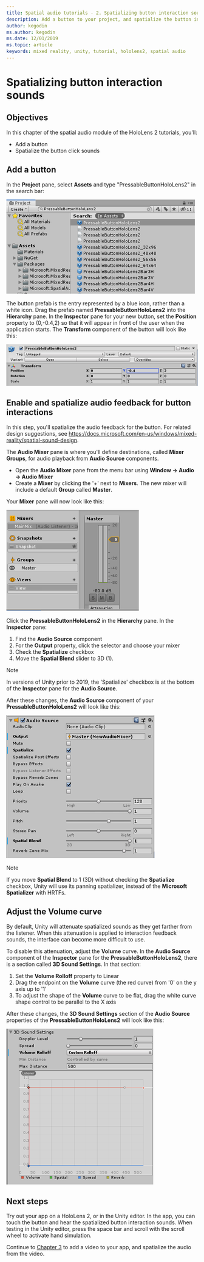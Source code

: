 ```yaml
---
title: Spatial audio tutorials - 2. Spatializing button interaction sounds
description: Add a button to your project, and spatialize the button interaction sounds.
author: kegodin
ms.author: kegodin
ms.date: 12/01/2019
ms.topic: article
keywords: mixed reality, unity, tutorial, hololens2, spatial audio
---
```


# Spatializing button interaction sounds

## Objectives
In this chapter of the spatial audio module of the HoloLens 2 tutorials, you'll:
* Add a button
* Spatialize the button click sounds

## Add a button
In the **Project** pane, select **Assets** and type "PressableButtonHoloLens2" in the search bar:

![Button prefab in Assets](images/spatial-audio/button-prefab-in-assets.png)

The button prefab is the entry represented by a blue icon, rather than a white icon. Drag the prefab named **PressableButtonHoloLens2** into the **Hierarchy** pane. In the **Inspector** pane for your new button, set the **Position** property to (0,-0.4,2) so that it will appear in front of the user when the application starts. The **Transform** component of the button will look like this:

![Button transform](images/spatial-audio/button-transform.png)

## Enable and spatialize audio feedback for button interactions
In this step, you'll spatialize the audio feedback for the button. For related design suggestions, see https://docs.microsoft.com/en-us/windows/mixed-reality/spatial-sound-design. 

The **Audio Mixer** pane is where you'll define destinations, called **Mixer Groups**, for audio playback from **Audio Source** components. 
* Open the **Audio Mixer** pane from the menu bar using **Window -> Audio -> Audio Mixer**
* Create a **Mixer** by clicking the '+' next to **Mixers**. The new mixer will include a default **Group** called **Master**.

Your **Mixer** pane will now look like this:

![Mixer panel with first mixer](images/spatial-audio/mixer-panel-with-first-mixer.png)

Click the **PressableButtonHoloLens2** in the **Hierarchy** pane. In the **Inspector** pane:
1. Find the **Audio Source** component
2. For the **Output** property, click the selector and choose your mixer
3. Check the **Spatialize** checkbox
4. Move the **Spatial Blend** slider to 3D (1).

> [!NOTE]
> In versions of Unity prior to 2019, the 'Spatialize' checkbox is at the bottom of the **Inspector** pane for the **Audio Source**.

After these changes, the **Audio Source** component of your **PressableButtonHoloLens2** will look like this:

![Button audio source](images/spatial-audio/button-audio-source.png)

> [!NOTE]
> If you move **Spatial Blend** to 1 (3D) without checking the **Spatialize** checkbox, Unity will use its panning spatializer, instead of the **Microsoft Spatializer** with HRTFs.

## Adjust the Volume curve
By default, Unity will attenuate spatialized sounds as they get farther from the listener. When this attenuation is applied to interaction feedback sounds, the interface can become more difficult to use.

To disable this attenuation, adjust the **Volume** curve. In the **Audio Source** component of the **Inspector** pane for the **PressableButtonHoloLens2**, there is a section called **3D Sound Settings**. In that section:
1. Set the **Volume Rolloff** property to Linear
2. Drag the endpoint on the **Volume** curve (the red curve) from '0' on the y axis up to '1'
3. To adjust the shape of the **Volume** curve to be flat, drag the white curve shape control to be parallel to the X axis

After these changes, the **3D Sound Settings** section of the **Audio Source** properties of the **PressableButtonHoloLens2** will look like this:

![Button 3D sound settings](images/spatial-audio/button-3d-sound-settings.png)

## Next steps

Try out your app on a HoloLens 2, or in the Unity editor. In the app, you can touch the button and hear the spatialized button interaction sounds. When testing in the Unity editor, press the space bar and scroll with the scroll wheel to activate hand simulation.

Continue to [Chapter 3](unity-spatial-audio-ch3.md) to add a video to your app, and spatialize the audio from the video.

